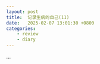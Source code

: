 ```yaml
---
layout: post
title:  记录生病的自己(11)
date:   2025-02-07 13:01:30 +0800
categories: 
    - review
    - diary
---
```


...